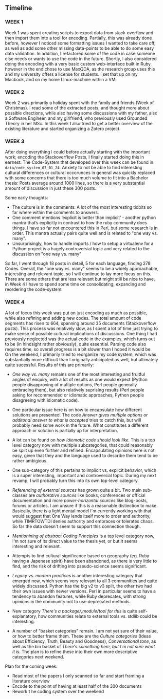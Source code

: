 ## Timeline

### WEEK 1
Week 1 was spent creating scripts to export data from stack-overflow and then import them into a tool for encoding. Partially, this was already done before, however I noticed some formatting issues I wanted to take care off, as well as add some other missing data-points to be able to do some easy data validation. In addition, I refactored some of the code in case someone else needs or wants to use the code in the future.
Shortly, I also considered doing the encoding with a very basic custom web-interface built in Ruby, however in the end chose to use MaxQDA, as the research group uses this and my university offers a license for students. I set that up on my Macbook, and on my home Linux-machine within a VM.

### WEEK 2
Week 2 was primarily a holiday spent with the family and friends (Week of Christmas). I read some of the extracted posts, and thought more about possible directions, while also having some discussions with my father, also a Software Engineer, and my girlfriend, who previously used Grounded Theory in her MSc.
In this week I also tried to get a better overview of the existing  literature and started organizing a Zotero project.

### WEEK 3
After doing everything I could before actually starting with the important work; encoding the Stackoverflow Posts, I finally started doing this in earnest.
The Code-System that developed over this week can be found in `data/code_system_07_01_24`.
Anxiety to not be able to find interesting cultural differences or cultural occorunces in general was quickly replaced with some concerns that there is too much volume to fit into a Bachelor thesis: Posts average around 1000 lines, so there is a very substantial amount of discussion in just these 300 posts.

Some early thoughts:
- The culture is in the comments: A lot of the most interesting tidbits so far where within the comments to answers.
- One comment mentions ‘explicit is better than implicit’ - another python mantra that’s explicitly in contrast to how the ruby community does things. I have so far not encountered this in Perl, but some research is in order. This mantra actually pairs quite well and is related to "one way vs. many".
- Unsurprisingly, how to handle imports / how to setup a virtualenv for a Python project is a hugely controversial topic and very related to the discussion on "one way vs. many"

So far, I went through 18 posts in detail, 5 for each language, finding 278 Codes. Overall, the "one way vs. many" seems to be a widely approachable, interesting and relevant topic, so I will continue to lay more focus on this. There are some others that are less relevant but might still be nice to have, in Week 4 I have to spend some time on consolidating, expanding and reordering the code-system.

### WEEK 4

A lot of focus this week was put on just encoding as much as possible, while also refining and adding new codes. The total amount of code segments has risen to 664, spanning around 35 documents (Stackoverflow posts). This process was relatively slow, as I spent a lot of time just trying to make sense of possible cultural implications of discussions. One thing I had previously neglected was the actual code in the examples, which turns out to be (in hindsight rather obviously), quite essential. Parsing code also requires time, so overall progress is a bit slower than I hoped it would be.
On the weekend, I primarily tried to reorganize my code system, which was substantially more difficult than I originally anticipated as well, but ultimately quite sucessful. Results of this are primarily:

- *One way vs. many* remains one of the most interesting and fruitful angles of enquiry, with a lot of results as one would expect (Python people disapproving of multiple options, Perl people generally embracing them), but also relatively suprising results (Perl people asking for recommended or idiomatic approaches, Python people disagreeing with idiomatic code).
- One particular issue here is on how to encapsulate how different solutions are presented. The code *Answer gives multiple options or additonal answer to what is accepted* tries to catch this, but will probably need some work in the future. What constitutes a different approach or solution is partially up for interpretation.

- A lot can be found on *how idiomatic code should look like*. This is a top level category now with multiple subcategories, that could reasonably be split up even further and refined. Encapsulating opinions here is not easy, given that they and the language used to describe them tend to be rather ambigious.
- One sub-category of this pertains to implicit vs. explicit behavior, which is a super interesting, important and controversial topic. During my next revamp, I will probably turn this into its own top-level category.

- *Referencing of external sources* has grown quite a bit. Two main sub-classes are *authorative sources* like books, conferences or official documentation and more *power-horizontal sources* like blog-posts, forums or articles. I am unsure if this is a reasonable distinction to make. Basically, there is a light mental model I'm currently working with that would suggest that One Way lends itself more to order and authority, while TIMRTOWTDI denies authority and embraces or tolerates chaos. So far the data doesn't seem to support this connection though.

- *Mentionining of abstract Coding Principles* is a top level category now, I'm not sure of its direct value to the thesis yet, or but it seems interesting and relevant.

- Attempts to find cultural significance based on geography (eg. Ruby having a Japenese spirit) have been abandoned, as there is very little to find, and the risk of drifting into pseudo-science seems significant.

- *Legacy vs. modern practices* is another interesting category that emerged now, which seems very relevant to all 3 communities and quite widely discussed. Python has the big v2 to v3 split, the other two had their own issues with newer versions. Perl in particular seems to have a tendency to abandon features, while Ruby deprecates, with strong opinions in the community not to use deprecated methods.

- New category *There's a package/‚module/tool for this* is quite self-explanatory, how communities relate to external tools vs. stdlib could be interesting.

- A number of "basket categories" remain. I am not yet sure of their value, or how to better frame them. These are the *Culture categories* (Ideas about Efficiency, Truth, Beauty and Goodness), *Conversational tone*, as well as the bin basket of *There's something here, but I'm not sure what it is*. The plan is to refine these into their own more descriptive categories next weekend.

Plan for the coming week:
- Read most of the papers I only scanned so far and start framing a literature overview
- Encode to the point of having at least half of the 300 documents
- Rework t he coding system over the weekend

